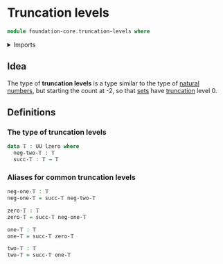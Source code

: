# Truncation levels

```agda
module foundation-core.truncation-levels where
```

<details><summary>Imports</summary>

```agda
open import foundation.universe-levels
```

</details>

## Idea

The type of **truncation levels** is a type similar to the type of
[natural numbers](elementary-number-theory.natural-numbers.md), but starting the
count at -2, so that [sets](foundation-core.sets.md) have
[truncation](foundation-core.truncated-types.md) level 0.

## Definitions

### The type of truncation levels

```agda
data 𝕋 : UU lzero where
  neg-two-𝕋 : 𝕋
  succ-𝕋 : 𝕋 → 𝕋
```

### Aliases for common truncation levels

```agda
neg-one-𝕋 : 𝕋
neg-one-𝕋 = succ-𝕋 neg-two-𝕋

zero-𝕋 : 𝕋
zero-𝕋 = succ-𝕋 neg-one-𝕋

one-𝕋 : 𝕋
one-𝕋 = succ-𝕋 zero-𝕋

two-𝕋 : 𝕋
two-𝕋 = succ-𝕋 one-𝕋
```
